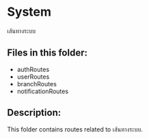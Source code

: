 # System

เส้นทางระบบ

## Files in this folder:

- authRoutes
- userRoutes
- branchRoutes
- notificationRoutes

## Description:

This folder contains routes related to เส้นทางระบบ.

